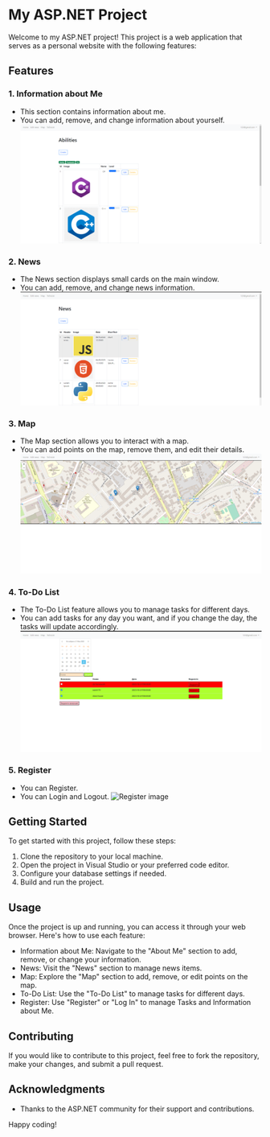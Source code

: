 # My ASP.NET Project

Welcome to my ASP.NET project! This project is a web application that serves as a personal website with the following features:

## Features

### 1. Information about Me
- This section contains information about me.
- You can add, remove, and change information about yourself.
![Abilities image](https://github.com/zxuown/AspNetTestProject/blob/master/Abilities.png)

### 2. News
- The News section displays small cards on the main window.
- You can add, remove, and change news information.
![Abilities image](https://github.com/zxuown/AspNetTestProject/blob/master/News.png)

### 3. Map
- The Map section allows you to interact with a map.
- You can add points on the map, remove them, and edit their details.
![Map image](https://github.com/zxuown/AspNetTestProject/blob/master/Map.png)

### 4. To-Do List
- The To-Do List feature allows you to manage tasks for different days.
- You can add tasks for any day you want, and if you change the day, the tasks will update accordingly.
![To-Do List image](https://github.com/zxuown/AspNetTestProject/blob/master/ToDoListpng.png)

### 5. Register
- You can Register.
- You can Login and Logout.
![Register image]((https://github.com/zxuown/AspNetTestProject/blob/master/Register.png))

## Getting Started

To get started with this project, follow these steps:

1. Clone the repository to your local machine.
2. Open the project in Visual Studio or your preferred code editor.
3. Configure your database settings if needed.
4. Build and run the project.

## Usage

Once the project is up and running, you can access it through your web browser. Here's how to use each feature:

- Information about Me: Navigate to the "About Me" section to add, remove, or change your information.
- News: Visit the "News" section to manage news items.
- Map: Explore the "Map" section to add, remove, or edit points on the map.
- To-Do List: Use the "To-Do List" to manage tasks for different days.
- Register: Use "Register" or "Log In" to manage Tasks and Information about Me.
## Contributing

If you would like to contribute to this project, feel free to fork the repository, make your changes, and submit a pull request.


## Acknowledgments

- Thanks to the ASP.NET community for their support and contributions.

Happy coding!
